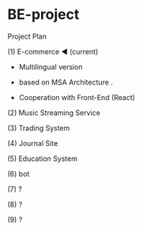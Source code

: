 # BE-project

Project Plan 

(1) E-commerce                   ◀  (current)

- Multilingual version

- based on MSA Architecture .

- Cooperation with Front-End (React) 


(2) Music Streaming Service 


(3) Trading System


(4) Journal Site 


(5) Education System 


(6) bot 


(7) ? 


(8) ?


(9) ?

